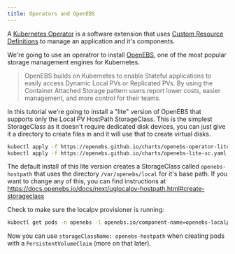 ```yaml
---
title: Operators and OpenEBS
---
```


A [Kubernetes Operator][Op] is a software extension that uses [Custom
Resource Definitions][CRD] to manage an application and it's
components.

We're going to use an operatror to install [OpenEBS][OpenEBS], one of
the most popular storage management engines for Kubernetes.

> OpenEBS builds on Kubernetes to enable Stateful applications to
> easily access Dynamic Local PVs or Replicated PVs. By using the
> Container Attached Storage pattern users report lower costs, easier
> management, and more control for their teams.

In this tutorial we're going to install a "lite" version of OpenEBS
that supports only the Local PV HostPath StorageClass.  This is the
simplest StorageClass as it doesn't require dedicated disk devices,
you can just give it a directory to create files in and it will use
that to create virtual disks.

```sh
kubectl apply -f https://openebs.github.io/charts/openebs-operator-lite.yaml
kubectl apply -f https://openebs.github.io/charts/openebs-lite-sc.yaml
```

The default install of this lite version creates a StorageClass called
`openebs-hostpath` that uses the directory `/var/openebs/local` for
it's base path.  If you want to change any of this, you can find
instructions at
https://docs.openebs.io/docs/next/uglocalpv-hostpath.html#create-storageclass

Check to make sure the localpv provisioner is running:

```sh
kubectl get pods -n openebs -l openebs.io/component-name=openebs-localpv-provisioner
```

Now you can use `storageClassName: openebs-hostpath` when creating
pods with a `PersistentVolumeClaim` (more on that later).

[OpenEBS]: https://openebs.io/
[Op]: https://kubernetes.io/docs/concepts/extend-kubernetes/operator/
[CRD]: https://kubernetes.io/docs/concepts/extend-kubernetes/api-extension/custom-resources/
[cStor]: https://github.com/openebs/cstor-operators
